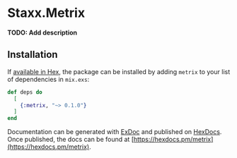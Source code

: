 # Staxx.Metrix

**TODO: Add description**

## Installation

If [available in Hex](https://hex.pm/docs/publish), the package can be installed
by adding `metrix` to your list of dependencies in `mix.exs`:

```elixir
def deps do
  [
    {:metrix, "~> 0.1.0"}
  ]
end
```

Documentation can be generated with [ExDoc](https://github.com/elixir-lang/ex_doc)
and published on [HexDocs](https://hexdocs.pm). Once published, the docs can
be found at [https://hexdocs.pm/metrix](https://hexdocs.pm/metrix).
